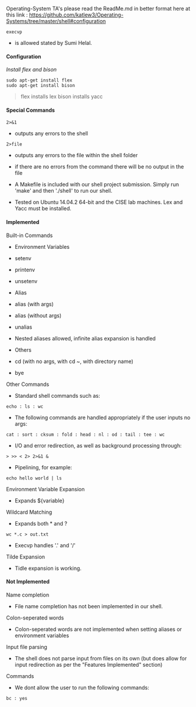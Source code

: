 Operating-System TA's please read the ReadMe.md in better format here at this link :
https://github.com/katlew3/Operating-Systems/tree/master/shell#configuration

```
execvp
```
- is allowed stated by Sumi Helal.

#### Configuration
_Install flex and bison_
```
sudo apt-get install flex
sudo apt-get install bison
```
> flex installs lex
> bison installs yacc

#### Special Commands
```
2>&1
```
* outputs any errors to the shell

```
2>file
```
* outputs any errors to the file within the shell folder
 * if there are no errors from the command there will be no output in the file


* A Makefile is included with our shell project submission. Simply run 'make' and then './shell' to run our shell.

* Tested on Ubuntu 14.04.2 64-bit and the CISE lab machines. Lex and Yacc must be installed.

#### Implemented

Built-in Commands

* Environment Variables
 * setenv
 * printenv
 * unsetenv

* Alias
 * alias (with args)
 * alias (without args)
 * unalias
 * Nested aliases allowed, infinite alias expansion is handled

* Others
 * cd (with no args, with cd ~, with directory name)
 * bye


Other Commands
* Standard shell commands such as:
```
echo : ls : wc
```
 * The following commands are handled appropriately if the user inputs no args:
```
cat : sort : cksum : fold : head : nl : od : tail : tee : wc
```
* I/O and error redirection, as well as background processing through:
```
> >> < 2> 2>&1 &
```
* Pipelining, for example:
```
echo hello world | ls
```
Environment Variable Expansion
* Expands ${variable}

Wildcard Matching
* Expands both * and ?
```
wc *.c > out.txt
```
* Execvp handles '.' and '/'

Tilde Expansion
* Tidle expansion is working.

#### Not Implemented
Name completion
* File name completion has not been implemented in our shell.

Colon-seperated words
* Colon-seperated words are not implemented when setting aliases or environment variables

Input file parsing
* The shell does not parse input from files on its own (but does allow for input redirection as per the "Features Implemented" section)

Commands
* We dont allow the user to run the following commands:
```
bc : yes
```






